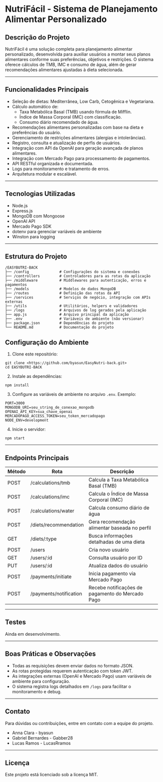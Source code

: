 # NutriFácil - Sistema de Planejamento Alimentar Personalizado

## Descrição do Projeto
NutriFácil é uma solução completa para planejamento alimentar personalizado, desenvolvida para auxiliar usuários a montar seus planos alimentares conforme suas preferências, objetivos e restrições. O sistema oferece cálculos de TMB, IMC e consumo de água, além de gerar recomendações alimentares ajustadas à dieta selecionada.

---

## Funcionalidades Principais

- Seleção de dietas: Mediterrânea, Low Carb, Cetogênica e Vegetariana.
- Cálculo automático de:
  - Taxa Metabólica Basal (TMB) usando fórmula de Mifflin.
  - Índice de Massa Corporal (IMC) com classificação.
  - Consumo diário recomendado de água.
- Recomendações alimentares personalizadas com base na dieta e preferências do usuário.
- Gerenciamento de restrições alimentares (alergias e intolerâncias).
- Registro, consulta e atualização de perfis de usuários.
- Integração com API da OpenAI para geração avançada de planos alimentares.
- Integração com Mercado Pago para processamento de pagamentos.
- API RESTful organizada e documentada.
- Logs para monitoramento e tratamento de erros.
- Arquitetura modular e escalável.

---

## Tecnologias Utilizadas

- Node.js
- Express.js
- MongoDB com Mongoose
- OpenAI API
- Mercado Pago SDK
- dotenv para gerenciar variáveis de ambiente
- Winston para logging

---

## Estrutura do Projeto

```
/EASYBUTRI-BACK
├── /config              # Configurações do sistema e conexões
├── /controllers         # Controladores para as rotas da aplicação
├── /middleware          # Middlewares para autenticação, erros e pagamentos
├── /models              # Modelos de dados MongoDB
├── /routes              # Definição das rotas da API
├── /services            # Serviços de negócio, integração com APIs externas
├── /utils               # Utilitários, helpers e validadores
├── /logs                # Arquivos de log gerados pela aplicação
├── app.js               # Arquivo principal da aplicação
├── .env                 # Variáveis de ambiente (não versionar)
├── package.json         # Dependências do projeto
└── README.md            # Documentação do projeto
```

## Configuração do Ambiente

1. Clone este repositório:

```
git clone <https://github.com/byasun/EasyNutri-back.git>
cd EASYBUTRI-BACK
```

2. Instale as dependências:

```
npm install
```

3. Configure as variáveis de ambiente no arquivo `.env`. Exemplo:

```
PORT=3000
MONGODB_URI=seu_string_de_conexao_mongodb
OPENAI_API_KEY=sua_chave_openai
MERCADOPAGO_ACCESS_TOKEN=seu_token_mercadopago
NODE_ENV=development
```

4. Inicie o servidor:

```
npm start
```

---

## Endpoints Principais

| Método | Rota                    | Descrição                                       |
|--------|-------------------------|------------------------------------------------|
| POST   | /calculations/tmb       | Calcula a Taxa Metabólica Basal (TMB)           |
| POST   | /calculations/imc       | Calcula o Índice de Massa Corporal (IMC)        |
| POST   | /calculations/water     | Calcula consumo diário de água                    |
| POST   | /diets/recommendation   | Gera recomendação alimentar baseada no perfil   |
| GET    | /diets/:type            | Busca informações detalhadas de uma dieta        |
| POST   | /users                  | Cria novo usuário                                |
| GET    | /users/:id              | Consulta usuário por ID                           |
| PUT    | /users/:id              | Atualiza dados do usuário                         |
| POST   | /payments/initiate      | Inicia pagamento via Mercado Pago                 |
| POST   | /payments/notification  | Recebe notificações de pagamento do Mercado Pago |

---

## Testes

Ainda em desenvolvimento. 

---

## Boas Práticas e Observações

- Todas as requisições devem enviar dados no formato JSON.
- As rotas protegidas requerem autenticação com token JWT.
- As integrações externas (OpenAI e Mercado Pago) usam variáveis de ambiente para configuração.
- O sistema registra logs detalhados em `/logs` para facilitar o monitoramento e debug.

---

## Contato

Para dúvidas ou contribuições, entre em contato com a equipe do projeto.

- Anna Clara - byasun
- Gabriel Bernardes - Gabber28
- Lucas Ramos - LucasRramos

---

## Licença

Este projeto está licenciado sob a licença MIT.
